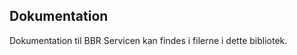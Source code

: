 
Dokumentation
-------------

Dokumentation til BBR Servicen kan findes i filerne i dette bibliotek.